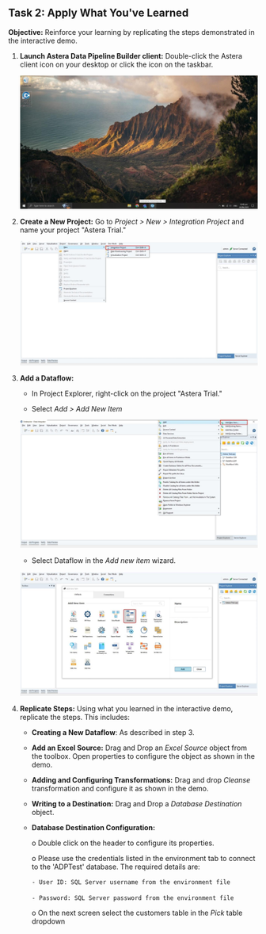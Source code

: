 ## Task 2: Apply What You've Learned
**Objective:** Reinforce your learning by replicating the steps demonstrated in the interactive demo.

1. **Launch Astera Data Pipeline Builder client:** Double-click the Astera client icon on your desktop or click the icon on the taskbar.

    ![](images/image-000.jpg)

2. **Create a New Project:** Go to *Project > New > Integration Project* and name your project "Astera Trial."

   ![](images/image-001.jpg)

3. **Add a Dataflow:**

   - In Project Explorer, right-click on the project "Astera Trial."

   - Select *Add > Add New Item*

    ![](images/image-002.jpg)

   - Select Dataflow in the *Add new item* wizard.

    ![](images/image-003.jpg)
   
4. **Replicate Steps:** Using what you learned in the interactive demo, replicate the steps. This includes:

   - **Creating a New Dataflow**: As described in step 3.

   - **Add an Excel Source:** Drag and Drop an *Excel Source* object from the toolbox. Open properties to configure the object as shown in the demo.

   - **Adding and Configuring Transformations:** Drag and drop *Cleanse* transformation and configure it as shown in the demo.

   - **Writing to a Destination:** Drag and Drop a *Database Destination* object.


   - **Database Destination Configuration:**

       o Double click on the header to configure its properties.

       o Please use the credentials listed in the environment tab to connect to the 'ADPTest' database. The required details are:

         - User ID: SQL Server username from the environment file
   
         - Password: SQL Server password from the environment file

       o On the next screen select the customers table in the *Pick* table dropdown


